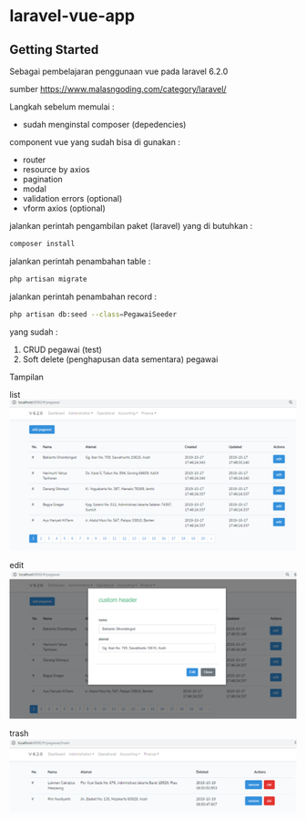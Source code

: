 # laravel-vue-app

## Getting Started

Sebagai pembelajaran penggunaan vue pada laravel 6.2.0

sumber https://www.malasngoding.com/category/laravel/

Langkah sebelum memulai :
- sudah menginstal composer (depedencies)

component vue yang sudah bisa di gunakan :
- router
- resource by axios
- pagination
- modal
- validation errors (optional)
- vform axios (optional)

jalankan perintah pengambilan paket (laravel) yang di butuhkan :
```bash
composer install
```

jalankan perintah penambahan table :
```bash
php artisan migrate
```

jalankan perintah penambahan record :
```bash
php artisan db:seed --class=PegawaiSeeder
```

yang sudah :
1. CRUD pegawai (test)
2. Soft delete (penghapusan data sementara) pegawai

Tampilan

list
![home](https://github.com/maulana20/laravel-vue-app/blob/master/image/home.PNG)

edit
![edit](https://github.com/maulana20/laravel-vue-app/blob/master/image/edit.PNG)

trash
![trash](https://github.com/maulana20/laravel-vue-app/blob/master/image/trash.PNG)
